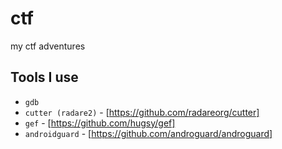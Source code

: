 # ctf
my ctf adventures


## Tools I use
* `gdb`
* `cutter (radare2)` - [https://github.com/radareorg/cutter]
* `gef` - [https://github.com/hugsy/gef]
* `androidguard` - [https://github.com/androguard/androguard]
